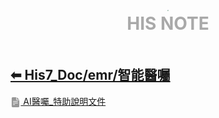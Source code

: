 <div style="text-align:center;padding-bottom: 20px">
  <div style="width: 100%;">
      <img src="../../his_clin/img/open-book.png" style="zoom:15%;" />
  </div>
  <b style="color: darkgray; font-size: 28px; margin-top: 10px">HIS NOTE</b>
</div>

## [⬅ His7_Doc/emr/智能醫囑](./His7_Doc_emr.md)

[<img src="../img/document2.png" style="zoom:3.2%; opacity:40%; vertical-align: middle;" /> AI醫囑_特助說明文件](../../His7_Doc/emr/智能醫囑_Doc/AI醫囑_特助說明文件.md)
